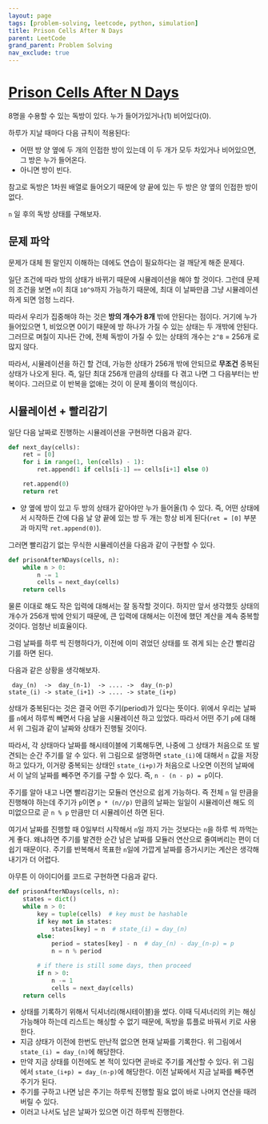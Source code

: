 ```yaml
---
layout: page
tags: [problem-solving, leetcode, python, simulation]
title: Prison Cells After N Days
parent: LeetCode
grand_parent: Problem Solving
nav_exclude: true
---
```


# [Prison Cells After N Days](https://leetcode.com/problems/prison-cells-after-n-days/)
 8명을 수용할 수 있는 독방이 있다. 누가 들어가있거나(1) 비어있다(0).

 하루가 지날 때마다 다음 규칙이 적용된다:
 - 어떤 방 양 옆에 두 개의 인접한 방이 있는데 이 두 개가 모두 차있거나
   비어있으면, 그 방은 누가 들어온다.
 - 아니면 방이 빈다.

 참고로 독방은 1차원 배열로 들어오기 때문에 양 끝에 있는 두 방은 양
 옆의 인접한 방이 없다.

 `n` 일 후의 독방 상태를 구해보자.

## 문제 파악
 문제가 대체 뭔 말인지 이해하는 데에도 연습이 필요하다는 걸 깨닫게
 해준 문제다.

 일단 조건에 따라 방의 상태가 바뀌기 때문에 시뮬레이션을 해야 할
 것이다. 그런데 문제의 조건을 보면 `n`이 최대 `10^9`까지 가능하기
 때문에, 최대 이 날짜만큼 그냥 시뮬레이션하게 되면 엄청 느리다.

 따라서 우리가 집중해야 하는 것은 **방의 개수가 8개** 밖에 안된다는
 점이다. 거기에 누가 들어있으면 1, 비었으면 0이기 때문에 방 하나가
 가질 수 있는 상태는 두 개밖에 안된다. 그러므로 며칠이 지나든 간에,
 전체 독방이 가질 수 있는 상태의 개수는 `2^8` = 256개 로 많지 않다.

 따라서, 시뮬레이션을 하긴 할 건데, 가능한 상태가 256개 밖에 안되므로
 **무조건** 중복된 상태가 나오게 된다. 즉, 일단 최대 256개 만큼의
 상태를 다 겪고 나면 그 다음부터는 반복이다. 그러므로 이 반복을 없애는
 것이 이 문제 풀이의 핵심이다.

## 시뮬레이션 + 빨리감기
 일단 다음 날짜로 진행하는 시뮬레이션을 구현하면 다음과 같다.

```python
def next_day(cells):
    ret = [0]
    for i in range(1, len(cells) - 1):
        ret.append(1 if cells[i-1] == cells[i+1] else 0)

    ret.append(0)
    return ret
```

 - 양 옆에 방이 있고 두 방의 상태가 같아야만 누가 들어올(1) 수
   있다. 즉, 어떤 상태에서 시작하든 간에 다음 날 양 끝에 있는 방 두
   개는 항상 비게 된다(`ret = [0]` 부분과 마지막 `ret.append(0)`).

 그러면 빨리감기 없는 무식한 시뮬레이션을 다음과 같이 구현할 수 있다.

```python
def prisonAfterNDays(cells, n):
    while n > 0:
        n -= 1
        cells = next_day(cells)
    return cells
```

 물론 이대로 해도 작은 입력에 대해서는 잘 동작할 것이다. 하지만 앞서
 생각했듯 상태의 개수가 256개 밖에 안되기 때문에, 큰 입력에 대해서는
 이전에 했던 계산을 계속 중복할 것이다. 엄청난 비효율이다.

 그럼 날짜를 하루 씩 진행하다가, 이전에 이미 겪었던 상태를 또 겪게
 되는 순간 빨리감기를 하면 된다.

 다음과 같은 상황을 생각해보자.

```
 day_(n)  ->  day_(n-1)  -> .... ->  day_(n-p)
state_(i) -> state_(i+1) -> .... -> state_(i+p)
```

 상태가 중복된다는 것은 결국 어떤 주기(period)가 있다는 뜻이다. 위에서
 우리는 날짜를 `n`에서 하루씩 빼면서 다음 날을 시뮬레이션 하고
 있었다. 따라서 어떤 주기 `p`에 대해서 위 그림과 같이 날짜와 상태가
 진행될 것이다.

 따라서, 각 상태마다 날짜를 해시테이블에 기록해두면, 나중에 그 상태가
 처음으로 또 발견되는 순간 주기를 알 수 있다. 위 그림으로 설명하면
 `state_(i)`에 대해서 `n` 값을 저장하고 있다가, 이거랑 중복되는 상태인
 `state_(i+p)`가 처음으로 나오면 이전의 날짜에서 이 날의 날짜를 빼주면
 주기를 구할 수 있다. 즉, `n - (n - p) = p`이다.

 주기를 알아 내고 나면 빨리감기는 모듈러 연산으로 쉽게 가능하다. 즉
 전체 `n` 일 만큼을 진행해야 하는데 주기가 `p`이면 `p * (n//p)` 만큼의
 날짜는 일일이 시뮬레이션 해도 의미없으므로 곧 `n % p` 만큼만 더
 시뮬레이션 하면 된다.

 여기서 날짜를 진행할 때 0일부터 시작해서 `n`일 까지 가는 것보다는
 `n`을 하루 씩 까먹는게 좋다. 왜냐하면 주기를 발견한 순간 남은 날짜를
 모듈러 연산으로 줄여버리는 편이 더 쉽기 때문이다. 주기를 반복해서
 목표한 `n`일에 가깝게 날짜를 증가시키는 계산은 생각해내기가 더
 어렵다.

 아무튼 이 아이디어를 코드로 구현하면 다음과 같다.

```python
def prisonAfterNDays(cells, n):
    states = dict()
    while n > 0:
        key = tuple(cells)  # key must be hashable
        if key not in states:
            states[key] = n  # state_(i) = day_(n)
        else:
            period = states[key] - n  # day_(n) - day_(n-p) = p
            n = n % period

        # if there is still some days, then proceed
        if n > 0:
            n -= 1
            cells = next_day(cells)
    return cells
```
 - 상태를 기록하기 위해서 딕셔너리(해시테이블)을 썼다. 이때 딕셔너리의
   키는 해싱 가능해야 하는데 리스트는 해싱할 수 없기 때문에, 독방을
   튜플로 바꿔서 키로 사용한다.
 - 지금 상태가 이전에 한번도 만난적 없으면 현재 날짜를 기록한다. 위
   그림에서 `state_(i) = day_(n)`에 해당한다.
 - 만약 지금 상태를 이전에도 본 적이 있다면 곧바로 주기를 계산할 수
   있다. 위 그림에서 `state_(i+p) = day_(n-p)`에 해당한다. 이전
   날짜에서 지금 날짜를 빼주면 주기가 된다.
 - 주기를 구하고 나면 남은 주기는 하루씩 진행할 필요 없이 바로 나머지
   연산을 때려버릴 수 있다.
 - 이러고 나서도 남은 날짜가 있으면 이건 하루씩 진행한다.
